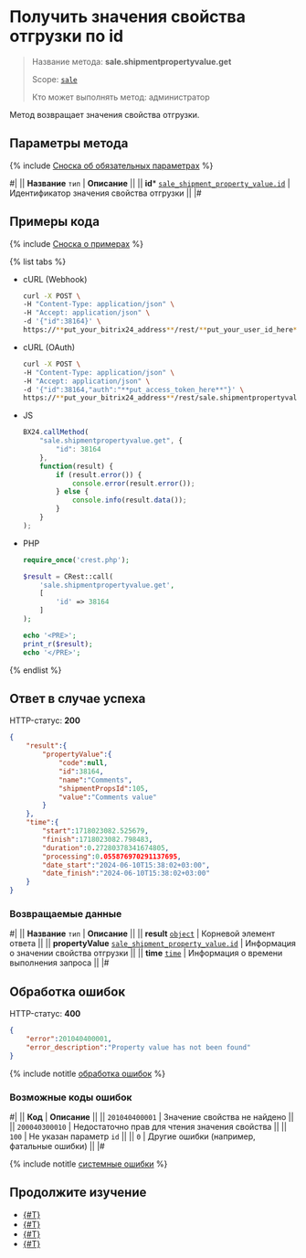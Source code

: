 # Получить значения свойства отгрузки по id

> Название метода: **sale.shipmentpropertyvalue.get**
>
> Scope: [`sale`](../../scopes/permissions.md)
>
> Кто может выполнять метод: администратор

Метод возвращает значения свойства отгрузки.

## Параметры метода

{% include [Сноска об обязательных параметрах](../../../_includes/required.md) %}

#|
|| **Название**
`тип` | **Описание** ||
|| **id***
[`sale_shipment_property_value.id`](../data-types.md#sale_shipment_property_value) | Идентификатор значения свойства отгрузки ||
|#

## Примеры кода

{% include [Сноска о примерах](../../../_includes/examples.md) %}

{% list tabs %}

- cURL (Webhook)

    ```bash
    curl -X POST \
    -H "Content-Type: application/json" \
    -H "Accept: application/json" \
    -d '{"id":38164}' \
    https://**put_your_bitrix24_address**/rest/**put_your_user_id_here**/**put_your_webhook_here**/sale.shipmentpropertyvalue.get
    ```

- cURL (OAuth)

    ```bash
    curl -X POST \
    -H "Content-Type: application/json" \
    -H "Accept: application/json" \
    -d '{"id":38164,"auth":"**put_access_token_here**"}' \
    https://**put_your_bitrix24_address**/rest/sale.shipmentpropertyvalue.get
    ```

- JS

    ```js
    BX24.callMethod(
        "sale.shipmentpropertyvalue.get", {
            "id": 38164
        },
        function(result) {
            if (result.error()) {
                console.error(result.error());
            } else {
                console.info(result.data());
            }
        }
    );
    ```

- PHP

    ```php
    require_once('crest.php');

    $result = CRest::call(
        'sale.shipmentpropertyvalue.get',
        [
            'id' => 38164
        ]
    );

    echo '<PRE>';
    print_r($result);
    echo '</PRE>';
    ```

{% endlist %}

## Ответ в случае успеха

HTTP-статус: **200**

```json
{
    "result":{
        "propertyValue":{
            "code":null,
            "id":38164,
            "name":"Comments",
            "shipmentPropsId":105,
            "value":"Comments value"
        }
    },
    "time":{
        "start":1718023082.525679,
        "finish":1718023082.798483,
        "duration":0.27280378341674805,
        "processing":0.055876970291137695,
        "date_start":"2024-06-10T15:38:02+03:00",
        "date_finish":"2024-06-10T15:38:02+03:00"
    }
}
```

### Возвращаемые данные

#|
|| **Название**
`тип` | **Описание** ||
|| **result**
[`object`](../../data-types.md) | Корневой элемент ответа ||
|| **propertyValue**
[`sale_shipment_property_value.id`](../data-types.md#sale_shipment_property_value) | Информация о значении свойства отгрузки ||
|| **time**
[`time`](../../data-types.md) | Информация о времени выполнения запроса ||
|#

## Обработка ошибок

HTTP-статус: **400**

```json
{
    "error":201040400001,
    "error_description":"Property value has not been found"
}
```

{% include notitle [обработка ошибок](../../../_includes/error-info.md) %}

### Возможные коды ошибок

#|
|| **Код** | **Описание** ||
|| `201040400001` | Значение свойства не найдено ||
|| `200040300010` | Недостаточно прав для чтения значения свойства ||
|| `100` | Не указан параметр `id` ||
|| `0` | Другие ошибки (например, фатальные ошибки) ||
|#

{% include notitle [системные ошибки](../../../_includes/system-errors.md) %}

## Продолжите изучение

- [{#T}](./sale-shipment-property-value-modify.md)
- [{#T}](./sale-shipment-property-value-list.md)
- [{#T}](./sale-shipment-propertyvalue-delete.md)
- [{#T}](./sale-shipment-property-value-get-fields.md)
